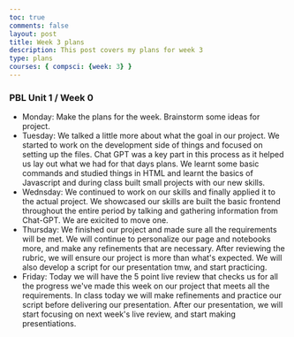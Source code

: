 ```yaml
---
toc: true
comments: false
layout: post
title: Week 3 plans
description: This post covers my plans for week 3
type: plans
courses: { compsci: {week: 3} }
---
```


### PBL Unit 1 / Week 0

- Monday: Make the plans for the week. Brainstorm some ideas for project.
- Tuesday: We talked a little more about what the goal in our project. We started to work on the development side of things and focused on setting up the files. Chat GPT was a key part in this process as it helped us lay out what we had for that days plans. We learnt some basic commands and studied things in HTML and learnt the basics of Javascript and during class built small projects with our new skills.
- Wednsday: We continued to work on our skills and finally applied it to the actual project. We showcased our skills are built the basic frontend throughout the entire period by talking and gathering information from Chat-GPT. We are exicited to move one.
- Thursday: We finished our project and made sure all the requirements will be met. We will continue to personalize our page and notebooks more, and make any refinements that are necessary. After reviewing the rubric, we will ensure our project is more than what's expected. We will also develop a script for our presentation tmw, and start practicing.
- Friday: Today we will have the 5 point live review that checks us for all the progress we've made this week on our project that meets all the requirements. In class today we will make refinements and practice our script before delivering our presentation. After our presentation, we will start focusing on next week's live review, and start making presentiations.
